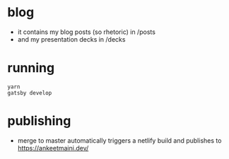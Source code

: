 # blog

- it contains my blog posts (so rhetoric) in /posts
- and my presentation decks in /decks

# running

```
yarn
gatsby develop
```

# publishing

- merge to master automatically triggers a netlify build and publishes to https://ankeetmaini.dev/
